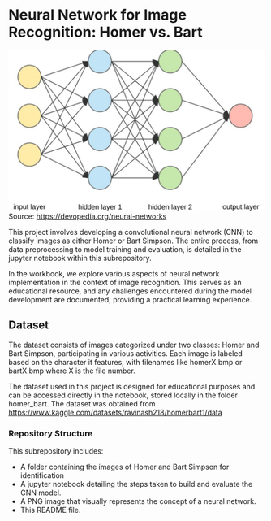 # Neural Network for Image Recognition: Homer vs. Bart

![Neural Network Model conceptualization](Neural_Networks.jpg)
Source: https://devopedia.org/neural-networks

This project involves developing a convolutional neural network (CNN) to classify images as either Homer or Bart Simpson. The entire process, from data preprocessing to model training and evaluation, is detailed in the jupyter notebook within this subrepository.

In the workbook, we explore various aspects of neural network implementation in the context of image recognition. This serves as an educational resource, and any challenges encountered during the model development are documented, providing a practical learning experience.

## Dataset
The dataset consists of images categorized under two classes: Homer and Bart Simpson, participating in various activities. Each image is labeled based on the character it features, with filenames like homerX.bmp or bartX.bmp where X is the file number.

The dataset used in this project is designed for educational purposes and can be accessed directly in the notebook, stored locally in the folder homer_bart. The dataset was obtained from https://www.kaggle.com/datasets/ravinash218/homerbart1/data

### Repository Structure
This subrepository includes:

* A folder containing the images of Homer and Bart Simpson for identification
* A jupyter notebook detailing the steps taken to build and evaluate the CNN model.
* A PNG image that visually represents the concept of a neural network.
* This README file.